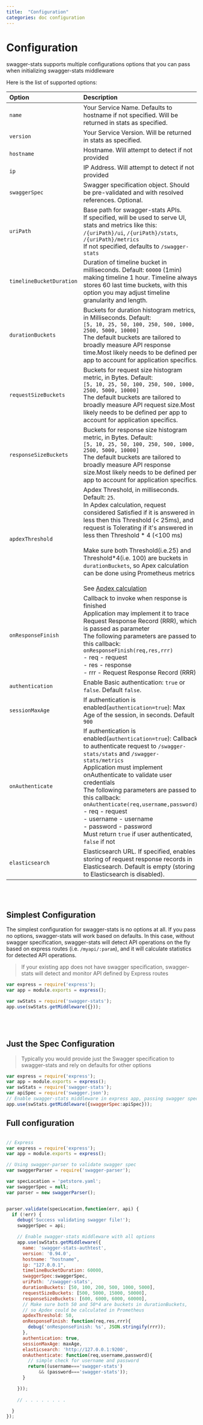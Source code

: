 ```yaml
---
title:  "Configuration"
categories: doc configuration
---
```


# Configuration

swagger-stats supports multiple configurations options that you can pass when initializing swagger-stats middleware


Here is the list of supported options:


|Option         |Description |Example Value
|:--------------|:----------|:----------
|`name`|Your Service Name. Defaults to hostname if not specified. Will be returned in stats as specified.|`'myservice'`|
|`version`|Your Service Version. Will be returned in stats as specified.|`'1.0.0'`|
|`hostname`|Hostname. Will attempt to detect if not provided|`'myhost.mydomain.com'`|
|`ip`|IP Address. Will attempt to detect if not provided|`'127.0.0.1'`|
|`swaggerSpec`|Swagger specification object. Should be pre-validated and with resolved references. Optional.|swagger spec object|
|`uriPath`|Base path for swagger-stats APIs.<br/>If specified, will be used to serve UI, stats and metrics like this:<br>`/{uriPath}/ui`, `/{uriPath}/stats`, `/{uriPath}/metrics`<br/>If not specified, defaults to `/swagger-stats`|`'/myservice'`|
|`timelineBucketDuration`|Duration of timeline bucket in milliseconds. Default: `60000` (1min) making timeline 1 hour. Timeline always stores 60 last time buckets, with this option you may adjust timeline granularity and length.|`10000`|
|`durationBuckets`|Buckets for duration histogram metrics, in Milliseconds. Default:<br/>`[5, 10, 25, 50, 100, 250, 500, 1000, 2500, 5000, 10000]`<br/>The default buckets are tailored to broadly measure API response time.Most likely needs to be defined per app to account for application specifics.|`[25, 100, 500, 5000, 10000]`|
|`requestSizeBuckets`|Buckets for request size histogram metric, in Bytes. Default:<br/>`[5, 10, 25, 50, 100, 250, 500, 1000, 2500, 5000, 10000]`<br/>The default buckets are tailored to broadly measure API request size.Most likely needs to be defined per app to account for application specifics.|`[500, 10000, 10000]`|
|`responseSizeBuckets`|Buckets for response size histogram metric, in Bytes. Default:<br/>`[5, 10, 25, 50, 100, 250, 500, 1000, 2500, 5000, 10000]`<br/>The default buckets are tailored to broadly measure API response size.Most likely needs to be defined per app to account for application specifics.|`[100, 200, 3000, 400,1000,10000]`|
|`apdexThreshold`|Apdex Threshold, in milliseconds. Default: `25`. <br/>In Apdex calculation, request considered Satisfied if it is answered in less then this Threshold (< 25ms), and request is Tolerating  if it's answered in less then Threshold * 4 (<100 ms)<br/><br/>Make sure both Threshold(i.e.25) and Threshold*4(i.e. 100) are buckets in `durationBuckets`, so Apex calculation can be done using Prometheus metrics<br/><br/>See [Apdex calculation](https://en.wikipedia.org/wiki/Apdex)|`25`|
|`onResponseFinish`|Callback to invoke when response is finished<br/>Application may implement it to trace Request Response Record (RRR), which is passed as parameter<br/>The following parameters are passed to this callback:<br/>`onResponseFinish(req,res,rrr)`<br/>- req - request<br/>- res - response<br/>- rrr - Request Response Record (RRR)|see sample|
|`authentication`|Enable Basic authentication: `true` or `false`. Default `false`.|`true`|
|`sessionMaxAge`|If authentication is enabled(`authentication=true`): Max Age of the session, in seconds. Default `900`|`100`|
|`onAuthenticate`|If authentication is enabled(`authentication=true`): Callback to authenticate request to `/swagger-stats/stats` and `/swagger-stats/metrics`<br/>Application must implement onAuthenticate to validate user credentials<br/>The following parameters are passed to this callback:<br/>`onAuthenticate(req,username,password)`<br/>- req - request<br/>- username - username<br/>- password - password<br/>Must return `true` if user authenticated, `false` if not|see sample|
|`elasticsearch`|Elasticsearch URL. If specified, enables storing of request response records in Elasticsearch. Default is empty (storing to Elasticsearch is disabled).|`'http://127.0.0.1:9200'`|


<br/>
<br/>


## Simplest Configuration

The simplest configuration for swagger-stats is no options at all. If you pass no options, swagger-stats will work based on defaults.
In this case, without swagger specification, swagger-stats will detect API operations on the fly based on express routes (i.e. `/myapi/:param`),
and it will calculate statistics for detected API operations.

> If your existing app does not have swagger specification, swagger-stats will detect and monitor API defined by Express routes 

```javascript
var express = require('express');
var app = module.exports = express();

var swStats = require('swagger-stats');
app.use(swStats.getMiddleware({}));
```

<br/>
<br/>


## Just the Spec Configuration

> Typically you would provide just the Swagger specification to swagger-stats and rely on defaults for other options

```javascript
var express = require('express');
var app = module.exports = express();
var swStats = require('swagger-stats');    
var apiSpec = require('swagger.json');
// Enable swagger-stats middleware in express app, passing swagger specification as option 
app.use(swStats.getMiddleware({swaggerSpec:apiSpec}));

```  

## Full configuration 

```javascript

// Express 
var express = require('express');
var app = module.exports = express();

// Using swagger-parser to validate swagger spec
var swaggerParser = require('swagger-parser');

var specLocation = 'petstore.yaml';
var swaggerSpec = null;
var parser = new swaggerParser();


parser.validate(specLocation,function(err, api) {
  if (!err) {
    debug('Success validating swagger file!');
    swaggerSpec = api;

    // Enable swagger-stats middleware with all options
    app.use(swStats.getMiddleware({
      name: 'swagger-stats-authtest',
      version: '0.94.0',
      hostname: "hostname",
      ip: "127.0.0.1",
      timelineBucketDuration: 60000,
      swaggerSpec:swaggerSpec,
      uriPath: '/swagger-stats',
      durationBuckets: [50, 100, 200, 500, 1000, 5000],
      requestSizeBuckets: [500, 5000, 15000, 50000],
      responseSizeBuckets: [600, 6000, 6000, 60000],
      // Make sure both 50 and 50*4 are buckets in durationBuckets, 
      // so Apdex could be calculated in Prometheus 
      apdexThreshold: 50,    
      onResponseFinish: function(req,res,rrr){
        debug('onResponseFinish: %s', JSON.stringify(rrr));
      },
      authentication: true,
      sessionMaxAge: maxAge,
      elasticsearch: 'http://127.0.0.1:9200',
      onAuthenticate: function(req,username,password){
        // simple check for username and password
        return((username==='swagger-stats') 
            && (password==='swagger-stats'));
      }

    }));
    
    // . . . . . . . . 

  }
});
```
